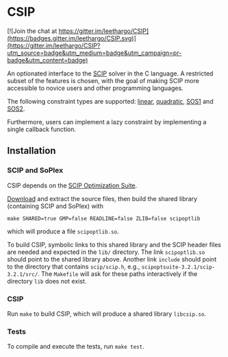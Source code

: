 # CSIP

[![Join the chat at https://gitter.im/leethargo/CSIP](https://badges.gitter.im/leethargo/CSIP.svg)](https://gitter.im/leethargo/CSIP?utm_source=badge&utm_medium=badge&utm_campaign=pr-badge&utm_content=badge)

An optionated interface to the [SCIP](http://scip.zib.de/) solver in
the C language. A restricted subset of the features is chosen, with
the goal of making SCIP more accessible to novice users and other
programming languages.

The following constraint types are supported:
[linear](http://scip.zib.de/doc/html/cons__linear_8h.php),
[quadratic](http://scip.zib.de/doc/html/cons__quadratic_8h.php),
[SOS1](http://scip.zib.de/doc/html/cons__sos1_8h.php) and
[SOS2](http://scip.zib.de/doc/html/cons__sos2_8h.php).

Furthermore, users can implement a lazy constraint by implementing a
single callback function.

## Installation

### SCIP and SoPlex

CSIP depends on the
[SCIP Optimization Suite](http://scip.zib.de/#scipoptsuite).

[Download](http://scip.zib.de/download.php?fname=scipoptsuite-3.2.1.tgz)
and extract the source files, then build the shared library
(containing SCIP and SoPlex) with

    make SHARED=true GMP=false READLINE=false ZLIB=false scipoptlib
    
which will produce a file `scipoptlib.so`.

To build CSIP, symbolic links to this shared library and the SCIP
header files are needed and expected in the `lib/` directory. The link
`scipoptlib.so` should point to the shared library above. Another link
`include` should point to the directory that contains `scip/scip.h`,
e.g., `scipoptsuite-3.2.1/scip-3.2.1/src/`. The `Makefile` will ask
for these paths interactively if the directory `lib` does not exist.

### CSIP

Run `make` to build CSIP, which will produce a shared library
`libcsip.so`.

### Tests

To compile and execute the tests, run `make test`.
